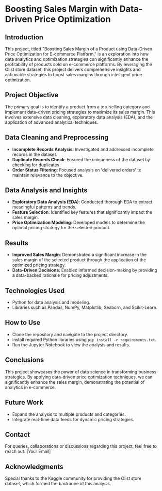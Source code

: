# Boosting Sales Margin with Data-Driven Price Optimization

## Introduction
This project, titled "Boosting Sales Margin of a Product using Data-Driven Price Optimization for E-commerce Platform," is an exploration into how data analytics and optimization strategies can significantly enhance the profitability of products sold on e-commerce platforms. By leveraging the Olist store dataset, this project delivers comprehensive insights and actionable strategies to boost sales margins through intelligent price optimization.

## Project Objective
The primary goal is to identify a product from a top-selling category and implement data-driven pricing strategies to maximize its sales margin. This involves extensive data cleaning, exploratory data analysis (EDA), and the application of advanced analytical techniques.

## Data Cleaning and Preprocessing
- **Incomplete Records Analysis**: Investigated and addressed incomplete records in the dataset.
- **Duplicate Records Check**: Ensured the uniqueness of the dataset by checking for duplicates.
- **Order Status Filtering**: Focused analysis on 'delivered orders' to maintain relevance to the objective.

## Data Analysis and Insights
- **Exploratory Data Analysis (EDA)**: Conducted thorough EDA to extract meaningful patterns and trends.
- **Feature Selection**: Identified key features that significantly impact the sales margin.
- **Price Optimization Modeling**: Developed models to determine the optimal pricing strategy for the selected product.

## Results
- **Improved Sales Margin**: Demonstrated a significant increase in the sales margin of the selected product through the application of the optimized pricing strategy.
- **Data-Driven Decisions**: Enabled informed decision-making by providing a data-backed rationale for pricing adjustments.

## Technologies Used
- Python for data analysis and modeling.
- Libraries such as Pandas, NumPy, Matplotlib, Seaborn, and Scikit-Learn.

## How to Use
- Clone the repository and navigate to the project directory.
- Install required Python libraries using `pip install -r requirements.txt`.
- Run the Jupyter Notebook to view the analysis and results.

## Conclusions
This project showcases the power of data science in transforming business strategies. By applying data-driven price optimization techniques, we can significantly enhance the sales margin, demonstrating the potential of analytics in e-commerce.

## Future Work
- Expand the analysis to multiple products and categories.
- Integrate real-time data feeds for dynamic pricing strategies.

## Contact
For queries, collaborations or discussions regarding this project, feel free to reach out: [Your Email]

## Acknowledgments
Special thanks to the Kaggle community for providing the Olist store dataset, which formed the backbone of this analysis.
